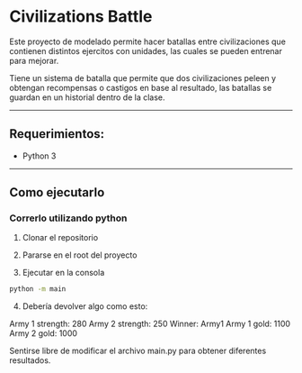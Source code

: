 #  Civilizations Battle

Este proyecto de modelado permite hacer batallas entre civilizaciones que contienen distintos ejercitos con unidades, las cuales se pueden entrenar para mejorar.

Tiene un sistema de batalla que permite que dos civilizaciones peleen y obtengan recompensas o castigos en base al resultado, las batallas se guardan en un historial dentro de la clase.

---

## Requerimientos:
- Python 3

---

##  Como ejecutarlo

### Correrlo utilizando python

1. Clonar el repositorio

2. Pararse en el root del proyecto

3. Ejecutar en la consola
```bash
python -m main
```

4. Debería devolver algo como esto:

Army 1 strength: 280
Army 2 strength: 250
Winner: Army1
Army 1 gold: 1100
Army 2 gold: 1000


Sentirse libre de modificar el archivo main.py para obtener diferentes resultados.
